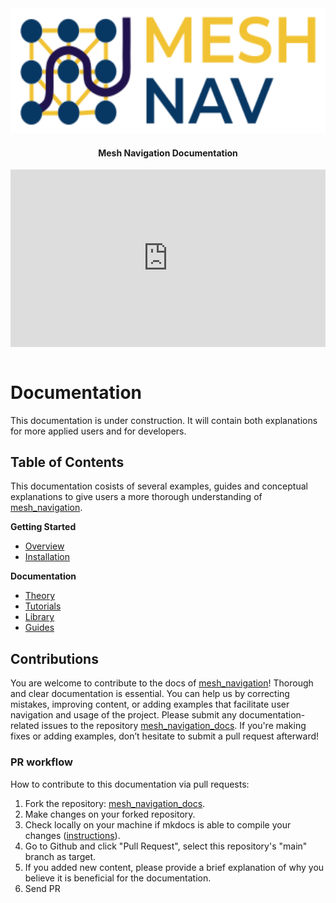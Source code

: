 <div align="center" min-width=519px>
  <img src="media/mesh_nav_logo.png" alt="Mesh Navigation" height=200 />  
</div>
<h4 align="center">Mesh Navigation Documentation</h4>

<div style="position: relative; padding-bottom: 56.25%; height: 0; overflow: hidden;" >
    <iframe src="https://www.youtube.com/embed/gvKsW5MEC4Y?si=WohSZ_lEdIbxAZZK?autoplay=1&mute=1" 
            title="YouTube Video" 
            frameborder="0" 
            allow="autoplay; encrypted-media" 
            allowfullscreen 
            style="position: absolute; top: 0; left: 0; width: 100%; height: 100%;">
    </iframe>
</div>

<br/>

# Documentation

This documentation is under construction. It will contain both explanations for more applied users and for developers.

## Table of Contents

This documentation cosists of several examples, guides and conceptual explanations to give users a more thorough understanding of [mesh_navigation](https://github.com/naturerobots/mesh_navigation).

**Getting Started**

- [Overview](/index.md)
- [Installation](/installation.md)

**Documentation**

- [Theory](/theory/index.md)
- [Tutorials](tutorials/index.md)
- [Library](/library/index.md)
- [Guides](/guides/index.md)

## Contributions

You are welcome to contribute to the docs of [mesh_navigation](https://github.com/naturerobots/mesh_navigation)! Thorough and clear documentation is essential. You can help us by correcting mistakes, improving content, or adding examples that facilitate user navigation and usage of the project. Please submit any documentation-related issues to the repository [mesh_navigation_docs](https://github.com/naturerobots/mesh_navigation_docs). If you're making fixes or adding examples, don’t hesitate to submit a pull request afterward!

### PR workflow

How to contribute to this documentation via pull requests:

1. Fork the repository: [mesh_navigation_docs](https://github.com/naturerobots/mesh_navigation_docs).
2. Make changes on your forked repository.
3. Check locally on your machine if mkdocs is able to compile your changes ([instructions](https://github.com/naturerobots/mesh_navigation_docs)).
4. Go to Github and click "Pull Request", select this repository's "main" branch as target.
5. If you added new content, please provide a brief explanation of why you believe it is beneficial for the documentation.
6. Send PR
